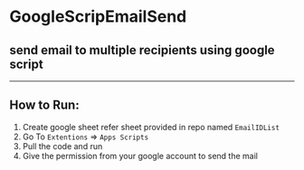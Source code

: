 # GoogleScripEmailSend
## send email to multiple recipients using google script 
***
## How to Run:
1. Create google sheet refer sheet provided in repo named `EmailIDList` 
2. Go To `Extentions` => `Apps Scripts`
3. Pull the code and run 
4. Give the permission from your google account to send the mail
